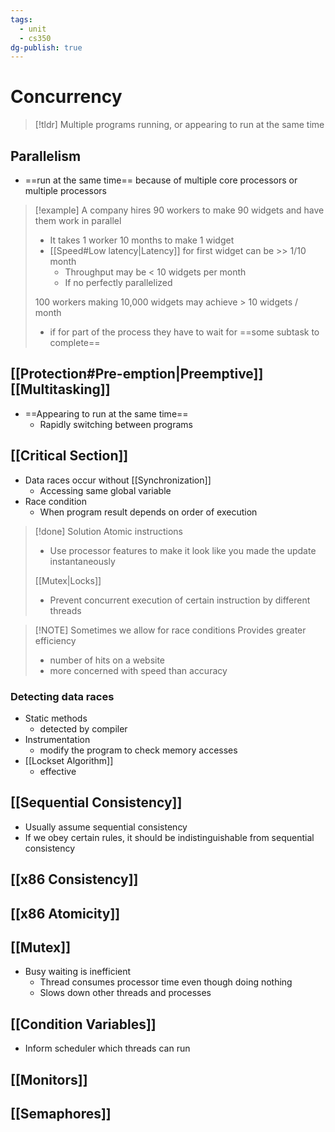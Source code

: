 ```yaml
---
tags:
  - unit
  - cs350
dg-publish: true
---
```

# Concurrency
> [!tldr] Multiple programs running, or appearing to run at the same time

## Parallelism
* ==run at the same time== because of multiple core processors or multiple processors

> [!example]
> A company hires 90 workers to make 90 widgets and have them work in parallel
> * It takes 1 worker 10 months to make 1 widget
> * [[Speed#Low latency|Latency]] for first widget can be >> 1/10 month
> 	* Throughput may be < 10 widgets per month
> 	* If no perfectly parallelized
> 
> 100 workers making 10,000 widgets may achieve > 10 widgets / month
> * if for part of the process they have to wait for ==some subtask to complete==
> 


## [[Protection#Pre-emption|Preemptive]] [[Multitasking]]
* ==Appearing to run at the same time==
	* Rapidly switching between programs

## [[Critical Section]]
- Data races occur without [[Synchronization]]
	- Accessing same global variable
- Race condition
	- When program result depends on order of execution

> [!done] Solution
> Atomic instructions
> * Use processor features to make it look like you made the update instantaneously
> 
> [[Mutex|Locks]]
> * Prevent concurrent execution of certain instruction by different threads


> [!NOTE] Sometimes we allow for race conditions
> Provides greater efficiency
> * number of hits on a website
> * more concerned with speed than accuracy

### Detecting data races
* Static methods
	* detected by compiler
* Instrumentation
	* modify the program to check memory accesses
* [[Lockset Algorithm]]
	* effective

## [[Sequential Consistency]]
* Usually assume sequential consistency
* If we obey certain rules, it should be indistinguishable from sequential consistency
## [[x86 Consistency]]
## [[x86 Atomicity]]
## [[Mutex]]
* Busy waiting is inefficient
	* Thread consumes processor time even though doing nothing
	* Slows down other threads and processes
## [[Condition Variables]]
* Inform scheduler which threads can run
## [[Monitors]]
## [[Semaphores]]
